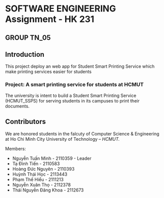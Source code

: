 # SOFTWARE ENGINEERING Assignment - HK 231

## GROUP TN_05

## Introduction

This project deploy an web app for Student Smart Printing Service which make printing services easier for students

### Project: A smart printing service for students at HCMUT

The university is intent to build a Student Smart Printing Service (HCMUT_SSPS) for serving
students in its campuses to print their documents.

## Contributors

We are honored students in the falcuty of Computer Science & Engineering at Ho Chi Minh City University of Technology – _HCMUT._

Members:

- Nguyễn Tuấn Minh - 2110359 - Leader
- Tạ Đình Tiến - 2110583
- Hoàng Đức Nguyên - 2110393
- Huỳnh Thái Học - 2113443
- Phạm Thế Hiểu - 2111213
- Nguyễn Xuân Thọ - 2112378
- Thái Nguyễn Đăng Khoa - 2112673
